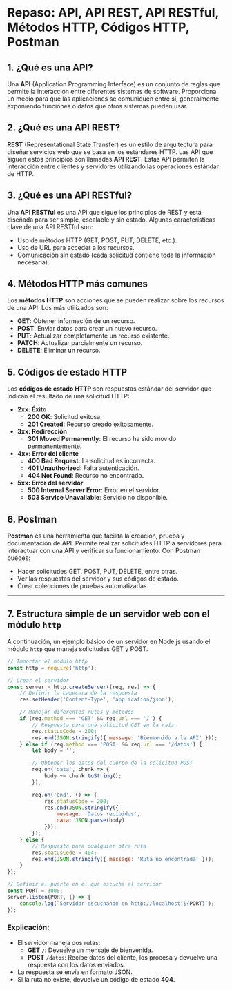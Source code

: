 
# Repaso: API, API REST, API RESTful, Métodos HTTP, Códigos HTTP, Postman

## 1. ¿Qué es una API?
Una **API** (Application Programming Interface) es un conjunto de reglas que permite la interacción entre diferentes sistemas de software. Proporciona un medio para que las aplicaciones se comuniquen entre sí, generalmente exponiendo funciones o datos que otros sistemas pueden usar.

## 2. ¿Qué es una API REST?
**REST** (Representational State Transfer) es un estilo de arquitectura para diseñar servicios web que se basa en los estándares HTTP. Las API que siguen estos principios son llamadas **API REST**. Estas API permiten la interacción entre clientes y servidores utilizando las operaciones estándar de HTTP.

## 3. ¿Qué es una API RESTful?
Una **API RESTful** es una API que sigue los principios de REST y está diseñada para ser simple, escalable y sin estado. Algunas características clave de una API RESTful son:
- Uso de métodos HTTP (GET, POST, PUT, DELETE, etc.).
- Uso de URL para acceder a los recursos.
- Comunicación sin estado (cada solicitud contiene toda la información necesaria).

## 4. Métodos HTTP más comunes
Los **métodos HTTP** son acciones que se pueden realizar sobre los recursos de una API. Los más utilizados son:
- **GET**: Obtener información de un recurso.
- **POST**: Enviar datos para crear un nuevo recurso.
- **PUT**: Actualizar completamente un recurso existente.
- **PATCH**: Actualizar parcialmente un recurso.
- **DELETE**: Eliminar un recurso.

## 5. Códigos de estado HTTP
Los **códigos de estado HTTP** son respuestas estándar del servidor que indican el resultado de una solicitud HTTP:
- **2xx: Éxito**
  - **200 OK**: Solicitud exitosa.
  - **201 Created**: Recurso creado exitosamente.
- **3xx: Redirección**
  - **301 Moved Permanently**: El recurso ha sido movido permanentemente.
- **4xx: Error del cliente**
  - **400 Bad Request**: La solicitud es incorrecta.
  - **401 Unauthorized**: Falta autenticación.
  - **404 Not Found**: Recurso no encontrado.
- **5xx: Error del servidor**
  - **500 Internal Server Error**: Error en el servidor.
  - **503 Service Unavailable**: Servicio no disponible.

## 6. Postman
**Postman** es una herramienta que facilita la creación, prueba y documentación de API. Permite realizar solicitudes HTTP a servidores para interactuar con una API y verificar su funcionamiento. Con Postman puedes:
- Hacer solicitudes GET, POST, PUT, DELETE, entre otras.
- Ver las respuestas del servidor y sus códigos de estado.
- Crear colecciones de pruebas automatizadas.

---

## 7. Estructura simple de un servidor web con el módulo `http`

A continuación, un ejemplo básico de un servidor en Node.js usando el módulo `http` que maneja solicitudes GET y POST.

```javascript
// Importar el módulo http
const http = require('http');

// Crear el servidor
const server = http.createServer((req, res) => {
    // Definir la cabecera de la respuesta
    res.setHeader('Content-Type', 'application/json');

    // Manejar diferentes rutas y métodos
    if (req.method === 'GET' && req.url === '/') {
        // Respuesta para una solicitud GET en la raíz
        res.statusCode = 200;
        res.end(JSON.stringify({ message: 'Bienvenido a la API' }));
    } else if (req.method === 'POST' && req.url === '/datos') {
        let body = '';

        // Obtener los datos del cuerpo de la solicitud POST
        req.on('data', chunk => {
            body += chunk.toString();
        });

        req.on('end', () => {
            res.statusCode = 200;
            res.end(JSON.stringify({
                message: 'Datos recibidos',
                data: JSON.parse(body)
            }));
        });
    } else {
        // Respuesta para cualquier otra ruta
        res.statusCode = 404;
        res.end(JSON.stringify({ message: 'Ruta no encontrada' }));
    }
});

// Definir el puerto en el que escucha el servidor
const PORT = 3000;
server.listen(PORT, () => {
    console.log(`Servidor escuchando en http://localhost:${PORT}`);
});
```

### Explicación:
- El servidor maneja dos rutas:
  - **GET** `/`: Devuelve un mensaje de bienvenida.
  - **POST** `/datos`: Recibe datos del cliente, los procesa y devuelve una respuesta con los datos enviados.
- La respuesta se envía en formato JSON.
- Si la ruta no existe, devuelve un código de estado **404**.
